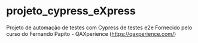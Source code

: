 # projeto_cypress_eXpress
Projeto de automação de testes com Cypress de testes e2e Fornecido pelo curso do Fernando Papito - QAXperience (https://qaxperience.com/)

